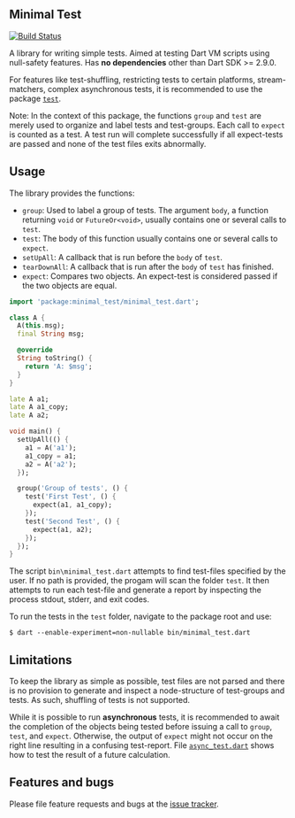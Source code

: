 ## Minimal Test
[![Build Status](https://travis-ci.com/simphotonics/minimal_test.svg?branch=master)](https://travis-ci.com/simphotonics/minimal_test)

A library for writing simple tests. Aimed at testing Dart VM scripts using null-safety features.
Has **no dependencies** other than Dart SDK >= 2.9.0.

For features like test-shuffling, restricting tests to certain platforms, stream-matchers, complex asynchronous tests, it is
recommended to use the package [`test`][test].

Note: In the context of this package, the functions `group` and `test` are merely used to organize and label tests and test-groups.
Each call to `expect` is counted as a test. A test run will complete successfully if all expect-tests are passed and none of the test files
exits abnormally.

## Usage

The library provides the functions:
* `group`: Used to label a group of tests. The argument `body`, a function returning `void` or `FutureOr<void>`, usually contains
one or several calls to `test`.
* `test`: The body of this function usually contains one or several calls to `expect`.
* `setUpAll`: A callback that is run before the `body` of `test`.
* `tearDownAll`: A callback that is run after the `body` of `test` has finished.
* `expect`: Compares two objects. An expect-test is considered passed if the two objects are equal.

```Dart
import 'package:minimal_test/minimal_test.dart';

class A {
  A(this.msg);
  final String msg;

  @override
  String toString() {
    return 'A: $msg';
  }
}

late A a1;
late A a1_copy;
late A a2;

void main() {
  setUpAll(() {
    a1 = A('a1');
    a1_copy = a1;
    a2 = A('a2');
  });

  group('Group of tests', () {
    test('First Test', () {
      expect(a1, a1_copy);
    });
    test('Second Test', () {
      expect(a1, a2);
    });
  });
}
```
The script `bin\minimal_test.dart` attempts to find test-files specified
by the user. If no path is provided, the progam will scan the folder `test`.
It then attempts to run each test-file and generate a report by inspecting
the process stdout, stderr, and exit codes.

To run the tests in the `test` folder, navigate to the package root and use:
```Console
$ dart --enable-experiment=non-nullable bin/minimal_test.dart
```

## Limitations

To keep the library as simple as possible, test files are not parsed
and there is no provision to generate and inspect a node-structure of
test-groups and tests. As such, shuffling of tests is not supported.

While it is possible to run **asynchronous** tests, it is recommended
to await the completion of the objects being tested before issuing a call to
`group`, `test`, and `expect`. Otherwise, the output of `expect` might not
occur on the right line resulting in a confusing test-report.
File [`async_test.dart`][async_test.dart] shows how to test the result of a future calculation.


## Features and bugs

Please file feature requests and bugs at the [issue tracker][tracker].

[tracker]: https://github.com/simphotonics/minimal_test/tracker

[test]: https://pub.dev/packages/test

[async_test.dart]: https://github.com/simphotonics/minimal_test/blob/master/example/async_test.dart
